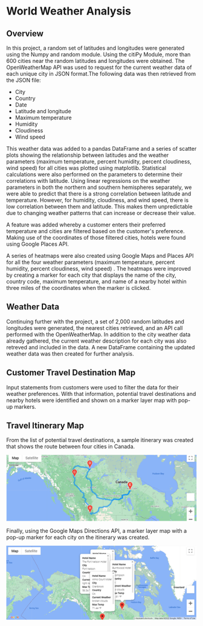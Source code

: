 # World Weather Analysis
## Overview
In this project, a random set of latitudes and longitudes were generated using the Numpy and random module. Using the citiPy Module, more than 600 cities near the random latitudes and longitudes were obtained. The OpenWeatherMap API was used to request for the current weather data of each unique city in JSON format.The following data was then retrieved from the JSON file: 
* City
* Country
* Date
* Latitude and longitude
* Maximum temperature
* Humidity
* Cloudiness
* Wind speed

This weather data was added to a pandas DataFrame and a series of scatter plots showing the relationship between latitudes and the weather parameters (maximum temperature, percent humidity, percent cloudiness, wind speed) for all cities was plotted using matplotlib. Statistical calculations were also performed on the parameters to determine their correlations with latitude. Using linear regressions on the weather parameters in both the northern and southern hemispheres separately, we were able to predict that there is a strong correlation between latitude and temperature. However, for humidity, cloudiness, and wind speed, there is low correlation between them and latitude. This makes them unpredictable due to changing weather patterns that can increase or decrease their value.

A feature was added whereby a customer enters their preferred temperature and cities are filtered based on the customer's preference. Making use of the coordinates of those filtered cities, hotels were found using Google Places API.

A series of heatmaps were also created using Google Maps and Places API for all the four weather parameters (maximum temperature, percent humidity, percent cloudiness, wind speed) . The heatmaps were improved by creating a marker for  each city that displays the name of the city, country code, maximum temperature, and name of a nearby hotel within three miles of the coordinates when the marker is clicked. 

## Weather Data
Continuing further with the project, a set of 2,000 random latitudes and longitudes were generated, the nearest cities retrieved, and an API call performed with the OpenWeatherMap. In addition to the city weather data already gathered, the current weather description for each city was also retreved and included in the data. A new DataFrame containing the updated weather data was then created for further analysis.

## Customer Travel Destination Map
Input statements from customers were used to filter the data for their weather preferences. With that information, potential travel destinations and nearby hotels were identified and shown on a marker layer map with pop-up markers.


## Travel Itinerary Map 
From the list of potential travel destinations, a sample itinerary was created that shows the route between four cities in Canada. 

![image2](https://github.com/GerlechJen/World_Weather_Analysis/blob/main/Vacation_Itinerary/WeatherPy_travel_map.png)

Finally, using the Google Maps Directions API, a marker layer map with a pop-up marker for each city on the itinerary was created.

![image3](https://github.com/GerlechJen/World_Weather_Analysis/blob/main/Vacation_Itinerary/WeatherPy_travel_map_markers.png)
